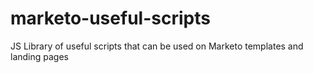 # marketo-useful-scripts
JS Library of useful scripts that can be used on Marketo templates and landing pages
